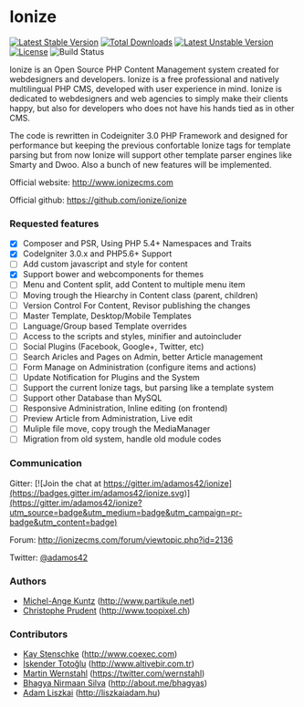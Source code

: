 # Ionize

[![Latest Stable Version](https://poser.pugx.org/adamos42/ionize/v/stable)](https://packagist.org/packages/adamos42/ionize) [![Total Downloads](https://poser.pugx.org/adamos42/ionize/downloads)](https://packagist.org/packages/adamos42/ionize) [![Latest Unstable Version](https://poser.pugx.org/adamos42/ionize/v/unstable)](https://packagist.org/packages/adamos42/ionize) [![License](https://poser.pugx.org/adamos42/ionize/license)](https://packagist.org/packages/adamos42/ionize) ![Build Status](https://travis-ci.org/adamos42/ionize.svg)

Ionize is an  Open Source PHP Content Management system created for  webdesigners and developers.
Ionize is a free professional and  natively multilingual  PHP CMS, developed with user experience
in mind. Ionize is dedicated to webdesigners and web agencies to simply make their clients happy,
but also for developers who does not have his hands tied as in other CMS.

The code is rewritten in  Codeigniter 3.0 PHP Framework  and designed for performance but keeping
the previous confortable Ionize  tags for template parsing but from now Ionize will support other
template parser engines like Smarty and Dwoo. Also a bunch of new features will be implemented.

Official website: http://www.ionizecms.com

Official github: https://github.com/ionize/ionize

### Requested features

- [x] Composer and PSR, Using PHP 5.4+ Namespaces and Traits
- [x] CodeIgniter 3.0.x and PHP5.6+ Support
- [ ] Add custom javascript and style for content
- [x] Support bower and webcomponents for themes
- [ ] Menu and Content split, add Content to multiple menu item
- [ ] Moving trough the Hiearchy in Content class (parent, children)
- [ ] Version Control For Content, Revisor publishing the changes
- [ ] Master Template, Desktop/Mobile Templates
- [ ] Language/Group based Template overrides
- [ ] Access to the scripts and styles, minifier and autoincluder
- [ ] Social Plugins (Facebook, Google+, Twitter, etc)
- [ ] Search Aricles and Pages on Admin, better Article management
- [ ] Form Manage on Administration (configure items and actions)
- [ ] Update Notification for Plugins and the System
- [ ] Support the current Ionize tags, but parsing like a template system
- [ ] Support other Database than MySQL
- [ ] Responsive Administration, Inline editing (on frontend)
- [ ] Preview Article from Administration, Live edit
- [ ] Muliple file move, copy trough the MediaManager
- [ ] Migration from old system, handle old module codes

### Communication

Gitter: [![Join the chat at https://gitter.im/adamos42/ionize](https://badges.gitter.im/adamos42/ionize.svg)](https://gitter.im/adamos42/ionize?utm_source=badge&utm_medium=badge&utm_campaign=pr-badge&utm_content=badge)

Forum: http://ionizecms.com/forum/viewtopic.php?id=2136

Twitter: [@adamos42](https://twitter.com/adamos42)


### Authors

* [Michel-Ange Kuntz](http://www.partikule.net) (http://www.partikule.net)
* [Christophe Prudent](http://www.toopixel.ch) (http://www.toopixel.ch)

### Contributors
* [Kay Stenschke](http://www.coexec.com) (http://www.coexec.com)
* [İskender Totoğlu](http://www.altivebir.com.tr) (http://www.altivebir.com.tr)
* [Martin Wernstahl](https://twitter.com/wernstahl) (https://twitter.com/wernstahl)
* [Bhagya Nirmaan Silva](http://about.me/bhagyas) (http://about.me/bhagyas)
* [Adam Liszkai](http://liszkaiadam.hu) (http://liszkaiadam.hu)
